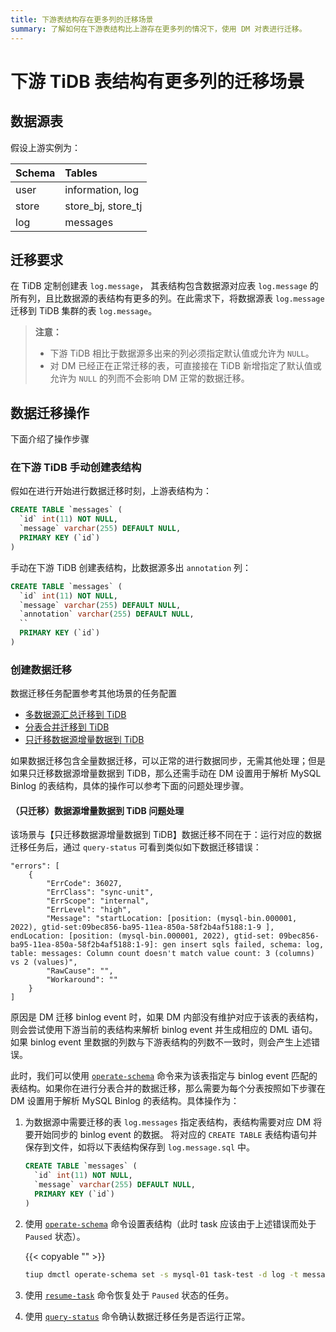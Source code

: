 ```yaml
---
title: 下游表结构存在更多列的迁移场景
summary: 了解如何在下游表结构比上游存在更多列的情况下，使用 DM 对表进行迁移。
---
```


# 下游 TiDB 表结构有更多列的迁移场景

## 数据源表

假设上游实例为：

| Schema | Tables |
|:------|:------|
| user  | information, log |
| store | store_bj, store_tj |
| log   | messages |

## 迁移要求

在 TiDB 定制创建表 `log.message`， 其表结构包含数据源对应表 `log.message` 的所有列，且比数据源的表结构有更多的列。在此需求下，将数据源表 `log.message` 迁移到 TiDB 集群的表 `log.message`。

> **注意：**
>
> - 下游 TiDB 相比于数据源多出来的列必须指定默认值或允许为 `NULL`。
> - 对 DM 已经正在正常迁移的表，可直接接在 TiDB 新增指定了默认值或允许为 `NULL` 的列而不会影响 DM 正常的数据迁移。

## 数据迁移操作

下面介绍了操作步骤

### 在下游 TiDB 手动创建表结构

假如在进行开始进行数据迁移时刻，上游表结构为：

```sql
CREATE TABLE `messages` (
  `id` int(11) NOT NULL,
  `message` varchar(255) DEFAULT NULL,
  PRIMARY KEY (`id`)
)
```

手动在下游 TiDB 创建表结构，比数据源多出 `annotation` 列：

```sql
CREATE TABLE `messages` (
  `id` int(11) NOT NULL,
  `message` varchar(255) DEFAULT NULL,
  `annotation` varchar(255) DEFAULT NULL,
  ``
  PRIMARY KEY (`id`)
)
```

### 创建数据迁移

数据迁移任务配置参考其他场景的任务配置
- [多数据源汇总迁移到 TiDB](usage-scenario-simple-migration.md)
- [分表合并迁移到 TiDB](usage-scenario-shard-merge.md)
- [只迁移数据源增量数据到 TiDB](usage-scenario-incremental-migration.md)

如果数据迁移包含全量数据迁移，可以正常的进行数据同步，无需其他处理；但是如果只迁移数据源增量数据到 TiDB，那么还需手动在 DM 设置用于解析 MySQL Binlog 的表结构，具体的操作可以参考下面的问题处理步骤。

#### （只迁移）数据源增量数据到 TiDB 问题处理

该场景与【只迁移数据源增量数据到 TiDB】数据迁移不同在于：运行对应的数据迁移任务后，通过 `query-status` 可看到类似如下数据迁移错误：

```
"errors": [
    {
        "ErrCode": 36027,
        "ErrClass": "sync-unit",
        "ErrScope": "internal",
        "ErrLevel": "high",
        "Message": "startLocation: [position: (mysql-bin.000001, 2022), gtid-set:09bec856-ba95-11ea-850a-58f2b4af5188:1-9 ], endLocation: [position: (mysql-bin.000001, 2022), gtid-set: 09bec856-ba95-11ea-850a-58f2b4af5188:1-9]: gen insert sqls failed, schema: log, table: messages: Column count doesn't match value count: 3 (columns) vs 2 (values)",
        "RawCause": "",
        "Workaround": ""
    }
]
```

原因是 DM 迁移 binlog event 时，如果 DM 内部没有维护对应于该表的表结构，则会尝试使用下游当前的表结构来解析 binlog event 并生成相应的 DML 语句。如果 binlog event 里数据的列数与下游表结构的列数不一致时，则会产生上述错误。

此时，我们可以使用 [`operate-schema`](manage-schema.md) 命令来为该表指定与 binlog event 匹配的表结构。如果你在进行分表合并的数据迁移，那么需要为每个分表按照如下步骤在 DM  设置用于解析 MySQL Binlog 的表结构。具体操作为：

1. 为数据源中需要迁移的表 `log.messages` 指定表结构，表结构需要对应 DM 将要开始同步的 binlog event 的数据。 将对应的 `CREATE TABLE` 表结构语句并保存到文件，如将以下表结构保存到 `log.message.sql` 中。

    ```sql
    CREATE TABLE `messages` (
      `id` int(11) NOT NULL,
      `message` varchar(255) DEFAULT NULL,
      PRIMARY KEY (`id`)
    )
    ```

2. 使用 [`operate-schema`](manage-schema.md) 命令设置表结构（此时 task 应该由于上述错误而处于 `Paused` 状态）。

    {{< copyable "" >}}
    
    ```bash
    tiup dmctl operate-schema set -s mysql-01 task-test -d log -t message log.message.sql --master-addr <master-addr>
    ```    

3. 使用 [`resume-task`](resume-task.md) 命令恢复处于 `Paused` 状态的任务。

4. 使用 [`query-status`](query-status.md) 命令确认数据迁移任务是否运行正常。
